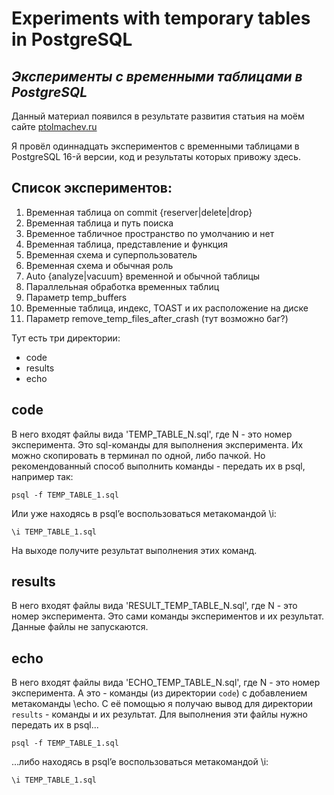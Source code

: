 # Experiments with temporary tables in PostgreSQL
## _Эксперименты с временными таблицами в PostgreSQL_

Данный материал появился в результате развития статьия на моём сайте [ptolmachev.ru](https://ptolmachev.ru/category/postgresql)

Я провёл одиннадцать экспериментов с временными таблицами в PostgreSQL 16-й версии, код и результаты которых привожу здесь.

## Список экспериментов:

1. Временная таблица on commit {reserver|delete|drop}
2. Временная таблица и путь поиска
3. Временное табличное пространство по умолчанию и нет
4. Временная таблица, представление и функция
5. Временная схема и суперпользователь
6. Временная схема и обычная роль
7. Auto {analyze|vacuum} временной и обычной таблицы
8. Параллельная обработка временных таблиц
9. Параметр temp_buffers
10. Временные таблица, индекс, TOAST и их расположение на диске
11. Параметр remove_temp_files_after_crash (тут возможно баг?)

Тут есть три директории:

- code
- results
- echo

## code

В него входят файлы вида 'TEMP_TABLE_N.sql', где N - это номер эксперимента.
Это sql-команды для выполнения эксперимента. Их можно скопировать в терминал по одной, либо пачкой.
Но рекомендованный способ выполнить команды - передать их в psql, например так:

`psql -f TEMP_TABLE_1.sql`

Или уже находясь в psql’e воспользоваться метакомандой \i:

`\i TEMP_TABLE_1.sql`

На выходе получите результат выполнения этих команд.

## results

В него входят файлы вида 'RESULT_TEMP_TABLE_N.sql', где N - это номер эксперимента.
Это сами команды экспериментов и их результат. Данные файлы не запускаются.

## echo

В него входят файлы вида 'ECHO_TEMP_TABLE_N.sql', где N - это номер эксперимента.
А это - команды (из директории `code`) с добавлением метакоманды \echo. 
С её помощью я получаю вывод для директории `results` - команды и их результат.
Для выполнения эти файлы нужно передать их в psql...

`psql -f TEMP_TABLE_1.sql`

...либо находясь в psql’e воспользоваться метакомандой \i:

`\i TEMP_TABLE_1.sql`
